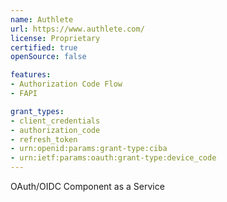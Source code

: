 ```yaml
---
name: Authlete
url: https://www.authlete.com/
license: Proprietary
certified: true
openSource: false

features:
- Authorization Code Flow
- FAPI

grant_types:
- client_credentials
- authorization_code
- refresh_token
- urn:openid:params:grant-type:ciba
- urn:ietf:params:oauth:grant-type:device_code
---
```


OAuth/OIDC Component as a Service
